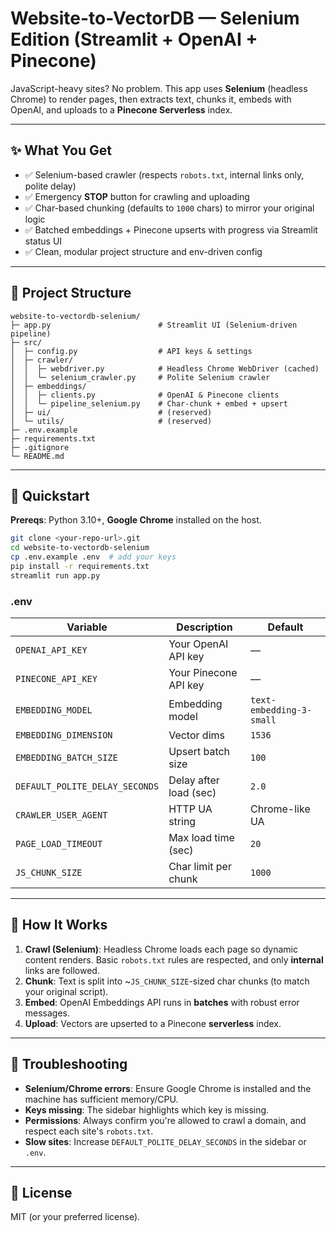 # Website-to-VectorDB — **Selenium Edition** (Streamlit + OpenAI + Pinecone)

JavaScript-heavy sites? No problem. This app uses **Selenium** (headless Chrome) to render pages,
then extracts text, chunks it, embeds with OpenAI, and uploads to a **Pinecone Serverless** index.

---

## ✨ What You Get

- ✅ Selenium-based crawler (respects `robots.txt`, internal links only, polite delay)
- ✅ Emergency **STOP** button for crawling and uploading
- ✅ Char-based chunking (defaults to `1000` chars) to mirror your original logic
- ✅ Batched embeddings + Pinecone upserts with progress via Streamlit status UI
- ✅ Clean, modular project structure and env-driven config

---

## 🧱 Project Structure

```text
website-to-vectordb-selenium/
├─ app.py                        # Streamlit UI (Selenium-driven pipeline)
├─ src/
│  ├─ config.py                  # API keys & settings
│  ├─ crawler/
│  │  ├─ webdriver.py            # Headless Chrome WebDriver (cached)
│  │  └─ selenium_crawler.py     # Polite Selenium crawler
│  ├─ embeddings/
│  │  ├─ clients.py              # OpenAI & Pinecone clients
│  │  └─ pipeline_selenium.py    # Char-chunk + embed + upsert
│  ├─ ui/                        # (reserved)
│  └─ utils/                     # (reserved)
├─ .env.example
├─ requirements.txt
├─ .gitignore
└─ README.md
```

---

## 🚀 Quickstart

**Prereqs**: Python 3.10+, **Google Chrome** installed on the host.

```bash
git clone <your-repo-url>.git
cd website-to-vectordb-selenium
cp .env.example .env  # add your keys
pip install -r requirements.txt
streamlit run app.py
```

### .env

| Variable | Description | Default |
| --- | --- | --- |
| `OPENAI_API_KEY` | Your OpenAI API key | — |
| `PINECONE_API_KEY` | Your Pinecone API key | — |
| `EMBEDDING_MODEL` | Embedding model | `text-embedding-3-small` |
| `EMBEDDING_DIMENSION` | Vector dims | `1536` |
| `EMBEDDING_BATCH_SIZE` | Upsert batch size | `100` |
| `DEFAULT_POLITE_DELAY_SECONDS` | Delay after load (sec) | `2.0` |
| `CRAWLER_USER_AGENT` | HTTP UA string | Chrome-like UA |
| `PAGE_LOAD_TIMEOUT` | Max load time (sec) | `20` |
| `JS_CHUNK_SIZE` | Char limit per chunk | `1000` |

---

## 🧠 How It Works

1. **Crawl (Selenium)**: Headless Chrome loads each page so dynamic content renders.
   Basic `robots.txt` rules are respected, and only **internal** links are followed.
2. **Chunk**: Text is split into ~`JS_CHUNK_SIZE`-sized char chunks (to match your original script).
3. **Embed**: OpenAI Embeddings API runs in **batches** with robust error messages.
4. **Upload**: Vectors are upserted to a Pinecone **serverless** index.

---

## 🧪 Troubleshooting

- **Selenium/Chrome errors**: Ensure Google Chrome is installed and the machine has sufficient memory/CPU.
- **Keys missing**: The sidebar highlights which key is missing.
- **Permissions**: Always confirm you're allowed to crawl a domain, and respect each site's `robots.txt`.
- **Slow sites**: Increase `DEFAULT_POLITE_DELAY_SECONDS` in the sidebar or `.env`.

---

## 📄 License

MIT (or your preferred license).
